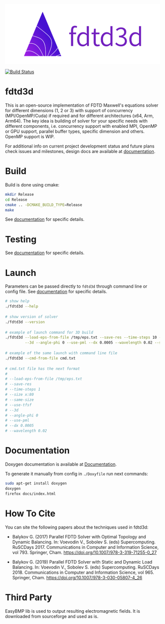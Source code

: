 ![fdtd3d](Docs/Images/logo.png)

[![Build Status](https://travis-ci.com/zer011b/fdtd3d.svg?branch=master)](https://travis-ci.com/zer011b/fdtd3d)

# fdtd3d

This is an open-source implementation of FDTD Maxwell's equations solver for different dimensions (1, 2 or 3) with support of concurrency (MPI/OpenMP/Cuda) if required and for different architectures (x64, Arm, Arm64). The key idea is building of solver for your specific needs with different components, i.e. concurrency support with enabled MPI, OpenMP or GPU support, parallel buffer types, specific dimension and others. OpenMP support is WIP.

For additional info on current project development status and future plans check issues and milestones, design docs are available at [documentation](Docs/Design.md).

# Build

Build is done using cmake:

```sh
mkdir Release
cd Release
cmake .. -DCMAKE_BUILD_TYPE=Release
make
```

See [documentation](Docs/Build.md) for specific details.

# Testing

See [documentation](Docs/Testing.md) for specific details.

# Launch

Parameters can be passed directly to `fdtd3d` through command line or config file. See [documentation](Docs/Launch.md) for specific details.

```sh
# show help
./fdtd3d --help

# show version of solver
./fdtd3d --version

# example of launch command for 3D build
./fdtd3d --load-eps-from-file /tmp/eps.txt --save-res --time-steps 10 --size x:80 --same-size --use-tfsf \
         --3d --angle-phi 0 --use-pml --dx 0.0005 --wavelength 0.02 --save-cmd-to-file cmd.txt

# example of the same launch with command line file
./fdtd3d --cmd-from-file cmd.txt

# cmd.txt file has the next format
#
# --load-eps-from-file /tmp/eps.txt
# --save-res
# --time-steps 1
# --size x:80
# --same-size
# --use-tfsf
# --3d
# --angle-phi 0
# --use-pml
# --dx 0.0005
# --wavelength 0.02
```

# Documentation

Doxygen documentation is available at [Documentation](http://zer011b.github.io/fdtd3d/).

To generate it manually from config in `./Doxyfile` run next commands:

```sh
sudo apt-get install doxygen
doxygen
firefox docs/index.html
```

# How To Cite

You can site the following papers about the techniques used in fdtd3d:

- Balykov G. (2017) Parallel FDTD Solver with Optimal Topology and Dynamic Balancing. In: Voevodin V., Sobolev S. (eds) Supercomputing. RuSCDays 2017. Communications in Computer and Information Science, vol 793. Springer, Cham. https://doi.org/10.1007/978-3-319-71255-0_27

- Balykov G. (2019) Parallel FDTD Solver with Static and Dynamic Load Balancing. In: Voevodin V., Sobolev S. (eds) Supercomputing. RuSCDays 2018. Communications in Computer and Information Science, vol 965. Springer, Cham. https://doi.org/10.1007/978-3-030-05807-4_26

# Third Party

EasyBMP lib is used to output resulting electromagnetic fields. It is downloaded from sourceforge and used as is.
